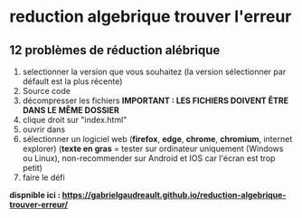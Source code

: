 # reduction algebrique trouver l'erreur

## 12 problèmes de réduction alébrique

1. selectionner la version que vous souhaitez (la version sélectionner par défault est la plus récente)
2. Source code
3. décompresser les fichiers <b>IMPORTANT : LES FICHIERS DOIVENT ÊTRE DANS LE MÊME DOSSIER</b>
4. clique droit sur "index.html"
5. ouvrir dans
6. sélectionner un logiciel web (<b>firefox</b>, <b>edge</b>, <b>chrome</b>, <b>chromium</b>, internet explorer) (<b>texte en gras</b> = tester sur ordinateur uniquement (Windows ou Linux), non-recommender sur Android et IOS car l'écran est trop petit) 
7. faire le défi


<b>dispnible ici : https://gabrielgaudreault.github.io/reduction-algebrique-trouver-erreur/</b>

